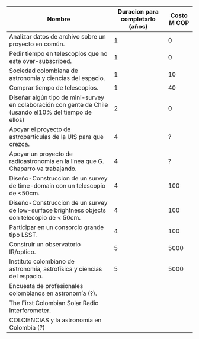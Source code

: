 | Nombre | Duracion para completarlo (años) | Costo M COP |
|------- | ---------| ---------- |
| Analizar datos de archivo sobre un proyecto en común.| 1 | 0 |
| Pedir tiempo en telescopios que no este over-subscribed.| 1 | 0 |
| Sociedad colombiana de astronomía y ciencias del espacio.| 1 | 10 |
| Comprar tiempo de telescopios.| 1 | 40 |
| Diseñar algún tipo de mini-survey en colaboración con gente de Chile (usando el10% del tiempo de ellos)| 2 | 0 |
| Apoyar el proyecto de astroparticulas de la UIS para que crezca.| 4 |  ? |
| Apoyar un proyecto de radioastronomia en la linea que G. Chaparro va trabajando.| 4 | ? |
| Diseño-Construccion de un survey de time-domain con un telescopio de <50cm.| 4 | 100 | 
| Diseño-Construccion de un survey de low-surface brightness objects con telecopio de < 50cm.| 4 | 100 |
| Participar en un consorcio grande tipo LSST.| 4 | 100 |
| Construir un observatorio IR/optico.| 5 | 5000 |
| Instituto colombiano de astronomía, astrofísica y ciencias del espacio.| 5 | 5000 |
| Encuesta de profesionales colombianos en astronomía (?).| | |
| The First Colombian Solar Radio Interferometer. | | |
| COLCIENCIAS y la astronomía en Colombia (?)| | |
